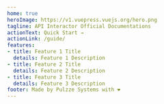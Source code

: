 ```yaml
---
home: true
heroImage: https://v1.vuepress.vuejs.org/hero.png
tagline: API Interactor Official Documentations
actionText: Quick Start →
actionLink: /guide/
features:
- title: Feature 1 Title
  details: Feature 1 Description
- title: Feature 2 Title
  details: Feature 2 Description
- title: Feature 3 Title
  details: Feature 3 Description
footer: Made by Pulzze Systems with ❤️
---
```

